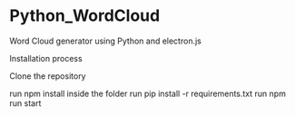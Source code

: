 # Python_WordCloud

Word Cloud generator using Python and electron.js

Installation process

Clone the repository

run npm install inside the folder
run pip install -r requirements.txt
run npm run start

